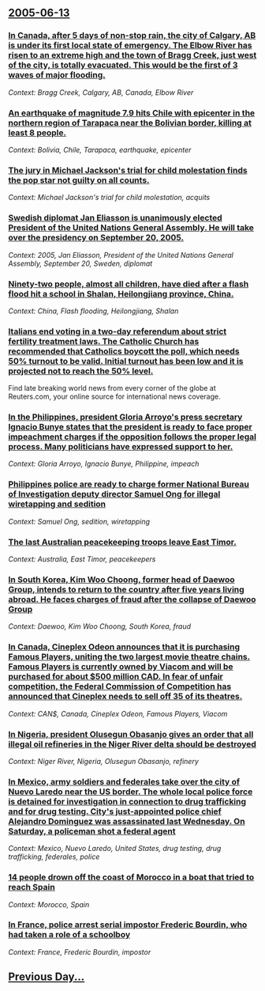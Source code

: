 ## [2005-06-13](/news/2005/06/13/index.md)

### [ In Canada, after 5 days of non-stop rain, the city of Calgary, AB is under its first local state of emergency. The Elbow River has risen to an extreme high and the town of Bragg Creek, just west of the city, is totally evacuated. This would be the first of 3 waves of major flooding.](/news/2005/06/13/in-canada-after-5-days-of-non-stop-rain-the-city-of-calgary-ab-is-under-its-first-local-state-of-emergency-the-elbow-river-has-risen-to.md)
_Context: Bragg Creek, Calgary, AB, Canada, Elbow River_

### [ An earthquake of magnitude 7.9 hits Chile with epicenter in the northern region of Tarapaca near the Bolivian border, killing at least 8 people. ](/news/2005/06/13/an-earthquake-of-magnitude-7-9-hits-chile-with-epicenter-in-the-northern-region-of-tarapaca-near-the-bolivian-border-killing-at-least-8-pe.md)
_Context: Bolivia, Chile, Tarapaca, earthquake, epicenter_

### [ The jury in Michael Jackson's trial for child molestation finds the pop star not guilty on all counts. ](/news/2005/06/13/the-jury-in-michael-jackson-s-trial-for-child-molestation-finds-the-pop-star-not-guilty-on-all-counts.md)
_Context: Michael Jackson's trial for child molestation, acquits_

### [ Swedish diplomat Jan Eliasson is unanimously elected President of the United Nations General Assembly. He will take over the presidency on September 20, 2005. ](/news/2005/06/13/swedish-diplomat-jan-eliasson-is-unanimously-elected-president-of-the-united-nations-general-assembly-he-will-take-over-the-presidency-on.md)
_Context: 2005, Jan Eliasson, President of the United Nations General Assembly, September 20, Sweden, diplomat_

### [ Ninety-two people, almost all children, have died after a flash flood hit a school in Shalan, Heilongjiang province, China. ](/news/2005/06/13/ninety-two-people-almost-all-children-have-died-after-a-flash-flood-hit-a-school-in-shalan-heilongjiang-province-china.md)
_Context: China, Flash flooding, Heilongjiang, Shalan_

### [ Italians end voting in a two-day referendum about strict fertility treatment laws. The Catholic Church has recommended that Catholics boycott the poll, which needs 50% turnout to be valid. Initial turnout has been low and it is projected not to reach the 50% level. ](/news/2005/06/13/italians-end-voting-in-a-two-day-referendum-about-strict-fertility-treatment-laws-the-catholic-church-has-recommended-that-catholics-boyco.md)
Find late breaking world news from every corner of the globe at Reuters.com, your online source for international news coverage.

### [ In the Philippines, president Gloria Arroyo's press secretary Ignacio Bunye states that the president is ready to face proper impeachment charges if the opposition follows the proper legal process. Many politicians have expressed support to her. ](/news/2005/06/13/in-the-philippines-president-gloria-arroyo-s-press-secretary-ignacio-bunye-states-that-the-president-is-ready-to-face-proper-impeachment-c.md)
_Context: Gloria Arroyo, Ignacio Bunye, Philippine, impeach_

### [ Philippines police are ready to charge former National Bureau of Investigation deputy director Samuel Ong for illegal wiretapping and sedition ](/news/2005/06/13/philippines-police-are-ready-to-charge-former-national-bureau-of-investigation-deputy-director-samuel-ong-for-illegal-wiretapping-and-sedit.md)
_Context: Samuel Ong, sedition, wiretapping_

### [ The last Australian peacekeeping troops leave East Timor. ](/news/2005/06/13/the-last-australian-peacekeeping-troops-leave-east-timor.md)
_Context: Australia, East Timor, peacekeepers_

### [ In South Korea, Kim Woo Choong, former head of Daewoo Group, intends to return to the country after five years living abroad. He faces charges of fraud after the collapse of Daewoo Group ](/news/2005/06/13/in-south-korea-kim-woo-choong-former-head-of-daewoo-group-intends-to-return-to-the-country-after-five-years-living-abroad-he-faces-char.md)
_Context: Daewoo, Kim Woo Choong, South Korea, fraud_

### [ In Canada, Cineplex Odeon announces that it is purchasing Famous Players, uniting the two largest movie theatre chains. Famous Players is currently owned by Viacom and will be purchased for about $500 million CAD. In fear of unfair competition, the Federal Commission of Competition has announced that Cineplex needs to sell off 35 of its theatres. ](/news/2005/06/13/in-canada-cineplex-odeon-announces-that-it-is-purchasing-famous-players-uniting-the-two-largest-movie-theatre-chains-famous-players-is-c.md)
_Context: CAN$, Canada, Cineplex Odeon, Famous Players, Viacom_

### [ In Nigeria, president Olusegun Obasanjo gives an order that all illegal oil refineries in the Niger River delta should be destroyed ](/news/2005/06/13/in-nigeria-president-olusegun-obasanjo-gives-an-order-that-all-illegal-oil-refineries-in-the-niger-river-delta-should-be-destroyed.md)
_Context: Niger River, Nigeria, Olusegun Obasanjo, refinery_

### [ In Mexico, army soldiers and federales take over the city of Nuevo Laredo near the US border. The whole local police force is detained for investigation in connection to drug trafficking and for drug testing. City's just-appointed police chief Alejandro Dominguez was assassinated last Wednesday. On Saturday, a policeman shot a federal agent ](/news/2005/06/13/in-mexico-army-soldiers-and-federales-take-over-the-city-of-nuevo-laredo-near-the-us-border-the-whole-local-police-force-is-detained-for.md)
_Context: Mexico, Nuevo Laredo, United States, drug testing, drug trafficking, federales, police_

### [ 14 people drown off the coast of Morocco in a boat that tried to reach Spain ](/news/2005/06/13/14-people-drown-off-the-coast-of-morocco-in-a-boat-that-tried-to-reach-spain.md)
_Context: Morocco, Spain_

### [ In France, police arrest serial impostor Frederic Bourdin, who had taken a role of a schoolboy ](/news/2005/06/13/in-france-police-arrest-serial-impostor-frederic-bourdin-who-had-taken-a-role-of-a-schoolboy.md)
_Context: France, Frederic Bourdin, impostor_

## [Previous Day...](/news/2005/06/12/index.md)


